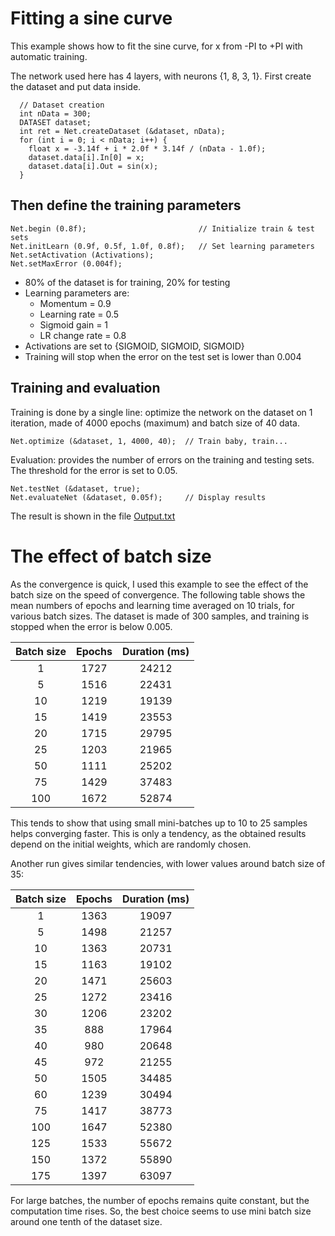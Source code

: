 # Fitting a sine curve
This example shows how to fit the sine curve, for x from -PI to +PI with automatic training.

The network used here has 4 layers, with neurons {1, 8, 3, 1}. First create the dataset and put data inside.

```
  // Dataset creation
  int nData = 300;
  DATASET dataset;
  int ret = Net.createDataset (&dataset, nData);
  for (int i = 0; i < nData; i++) {
    float x = -3.14f + i * 2.0f * 3.14f / (nData - 1.0f);
    dataset.data[i].In[0] = x;
    dataset.data[i].Out = sin(x);
  }
```

## Then define the training parameters
```
Net.begin (0.8f);                         // Initialize train & test sets
Net.initLearn (0.9f, 0.5f, 1.0f, 0.8f);   // Set learning parameters
Net.setActivation (Activations);
Net.setMaxError (0.004f);
```
* 80% of the dataset is for training, 20% for testing
* Learning parameters are:
	* Momentum = 0.9
	* Learning rate = 0.5
	* Sigmoid gain = 1
	* LR change rate = 0.8
* Activations are set to {SIGMOID, SIGMOID, SIGMOID}
* Training will stop when the error on the test set is lower than 0.004

## Training and evaluation
Training is done by a single line: optimize the network on the dataset on 1 iteration, made of 4000 epochs (maximum) and batch size of 40 data.
```
Net.optimize (&dataset, 1, 4000, 40);  // Train baby, train...
```
Evaluation: provides the number of errors on the training and testing sets. The threshold for the error is set to 0.05.
```
Net.testNet (&dataset, true);
Net.evaluateNet (&dataset, 0.05f);     // Display results
```
The result is shown in the file [Output.txt](https://github.com/lesept777/MLP-for-ESP32/blob/master/examples/MLP_Sinus/Output.txt)

# The effect of batch size
As the convergence is quick, I used this example to see the effect of the batch size on the speed of convergence. The following table shows the mean numbers of epochs and learning time averaged on 10 trials, for various batch sizes. The dataset is made of 300 samples, and training is stopped when the error is below 0.005.

|Batch size	| Epochs | Duration (ms) |
|:-----:|:-----:|:-----:|
| 1		| 1727 |	24212 |
| 5		| 1516 |	22431 |
| 10	| 1219 |	19139 |
| 15	| 1419 |	23553 |
| 20	| 1715 |	29795 |
| 25	| 1203 |	21965 |
| 50	| 1111 |	25202 |
| 75	| 1429 |	37483 |
| 100	| 1672 |	52874 |

This tends to show that using small mini-batches up to 10 to 25 samples helps converging faster. This is only a tendency, as the obtained results depend on the initial weights, which are randomly chosen.

Another run gives similar tendencies, with lower values around batch size of 35:

|Batch size	| Epochs | Duration (ms) |
|:-----:|:-----:|:-----:|
|   1 |	1363 |	19097 |
|   5 |	1498 |	21257 |
|  10 |	1363 |	20731 |
|  15 |	1163 |	19102 |
|  20 |	1471 |	25603 |
|  25 |	1272 |	23416 |
|  30 |	1206 |	23202 |
|  35 |	 888 |	17964 |
|  40 |	 980 |	20648 |
|  45 |	 972 |	21255 |
|  50 |	1505 |	34485 |
|  60 |	1239 |	30494 |
|  75 |	1417 |	38773 |
| 100 |	1647 |	52380 |
| 125 |	1533 |	55672 |
| 150 |	1372 |	55890 |
| 175 |	1397 |	63097 |

For large batches, the number of epochs remains quite constant, but the computation time rises. So, the best choice seems to use mini batch size around one tenth of the dataset size.
